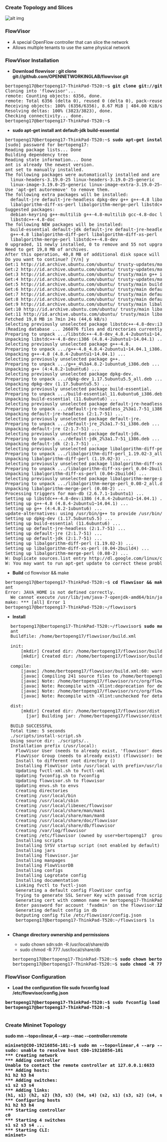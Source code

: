 
### <b>Create Topology and Slices</b>

![alt img](https://github.com/syaifulahdan/mininet/blob/master/image/Screenshot%20from%202016-04-13%2012:19:29.png)



### <b>FlowVisor</b>
-  A special OpenFlow controller that can slice the network
-  Allows multiple tenants to use the same physical network

### <b>FlowVisor Installation</b>
-  <b>Download flowvisor : git clone git://github.com/OPENNETWORKINGLAB/flowvisor.git</b>
<pre>
bertopeng17@bertopeng17-ThinkPad-T520:~$ <b>git clone git://github.com/OPENNETWORKINGLAB/flowvisor.git</b>
Cloning into 'flowvisor'...
remote: Counting objects: 6356, done.
remote: Total 6356 (delta 0), reused 0 (delta 0), pack-reused 6356
Receiving objects: 100% (6356/6356), 8.67 MiB | 484.00 KiB/s, done.
Resolving deltas: 100% (3823/3823), done.
Checking connectivity... done.
bertopeng17@bertopeng17-ThinkPad-T520:~$ 
</pre>

- <b>sudo apt-get install ant default-jdk build-essential</b>
<pre>
bertopeng17@bertopeng17-ThinkPad-T520:~$ <b>sudo apt-get install ant default-jdk build-essential</b>
[sudo] password for bertopeng17: 
Reading package lists... Done
Building dependency tree       
Reading state information... Done
ant is already the newest version.
ant set to manually installed.
The following packages were automatically installed and are no longer required:
  linux-headers-3.19.0-25 linux-headers-3.19.0-25-generic
  linux-image-3.19.0-25-generic linux-image-extra-3.19.0-25-generic
Use 'apt-get autoremove' to remove them.
The following extra packages will be installed:
  default-jre default-jre-headless dpkg-dev g++ g++-4.8 libalgorithm-diff-perl
  libalgorithm-diff-xs-perl libalgorithm-merge-perl libstdc++-4.8-dev
Suggested packages:
  debian-keyring g++-multilib g++-4.8-multilib gcc-4.8-doc libstdc++6-4.8-dbg
  libstdc++-4.8-doc
The following NEW packages will be installed:
  build-essential default-jdk default-jre default-jre-headless dpkg-dev g++
  g++-4.8 libalgorithm-diff-perl libalgorithm-diff-xs-perl
  libalgorithm-merge-perl libstdc++-4.8-dev
0 upgraded, 11 newly installed, 0 to remove and 55 not upgraded.
Need to get 19,8 MB of archives.
After this operation, 40,8 MB of additional disk space will be used.
Do you want to continue? [Y/n] y
Get:1 http://id.archive.ubuntu.com/ubuntu/ trusty-updates/main libstdc++-4.8-dev i386 4.8.4-2ubuntu1~14.04.1 [1.058 kB]
Get:2 http://id.archive.ubuntu.com/ubuntu/ trusty-updates/main g++-4.8 i386 4.8.4-2ubuntu1~14.04.1 [18,0 MB]
Get:3 http://id.archive.ubuntu.com/ubuntu/ trusty/main g++ i386 4:4.8.2-1ubuntu6 [1.500 B]
Get:4 http://id.archive.ubuntu.com/ubuntu/ trusty-updates/main dpkg-dev all 1.17.5ubuntu5.5 [726 kB]
Get:5 http://id.archive.ubuntu.com/ubuntu/ trusty/main build-essential i386 11.6ubuntu6 [4.824 B]
Get:6 http://id.archive.ubuntu.com/ubuntu/ trusty/main default-jre-headless i386 2:1.7-51 [3.834 B]
Get:7 http://id.archive.ubuntu.com/ubuntu/ trusty/main default-jre i386 2:1.7-51 [934 B]
Get:8 http://id.archive.ubuntu.com/ubuntu/ trusty/main default-jdk i386 2:1.7-51 [932 B]
Get:9 http://id.archive.ubuntu.com/ubuntu/ trusty/main libalgorithm-diff-perl all 1.19.02-3 [50,0 kB]
Get:10 http://id.archive.ubuntu.com/ubuntu/ trusty/main libalgorithm-diff-xs-perl i386 0.04-2build4 [13,1 kB]
Get:11 http://id.archive.ubuntu.com/ubuntu/ trusty/main libalgorithm-merge-perl all 0.08-2 [12,7 kB]
Fetched 19,8 MB in 7min 24s (44,6 kB/s)                                        
Selecting previously unselected package libstdc++-4.8-dev:i386.
(Reading database ... 266076 files and directories currently installed.)
Preparing to unpack .../libstdc++-4.8-dev_4.8.4-2ubuntu1~14.04.1_i386.deb ...
Unpacking libstdc++-4.8-dev:i386 (4.8.4-2ubuntu1~14.04.1) ...
Selecting previously unselected package g++-4.8.
Preparing to unpack .../g++-4.8_4.8.4-2ubuntu1~14.04.1_i386.deb ...
Unpacking g++-4.8 (4.8.4-2ubuntu1~14.04.1) ...
Selecting previously unselected package g++.
Preparing to unpack .../g++_4%3a4.8.2-1ubuntu6_i386.deb ...
Unpacking g++ (4:4.8.2-1ubuntu6) ...
Selecting previously unselected package dpkg-dev.
Preparing to unpack .../dpkg-dev_1.17.5ubuntu5.5_all.deb ...
Unpacking dpkg-dev (1.17.5ubuntu5.5) ...
Selecting previously unselected package build-essential.
Preparing to unpack .../build-essential_11.6ubuntu6_i386.deb ...
Unpacking build-essential (11.6ubuntu6) ...
Selecting previously unselected package default-jre-headless.
Preparing to unpack .../default-jre-headless_2%3a1.7-51_i386.deb ...
Unpacking default-jre-headless (2:1.7-51) ...
Selecting previously unselected package default-jre.
Preparing to unpack .../default-jre_2%3a1.7-51_i386.deb ...
Unpacking default-jre (2:1.7-51) ...
Selecting previously unselected package default-jdk.
Preparing to unpack .../default-jdk_2%3a1.7-51_i386.deb ...
Unpacking default-jdk (2:1.7-51) ...
Selecting previously unselected package libalgorithm-diff-perl.
Preparing to unpack .../libalgorithm-diff-perl_1.19.02-3_all.deb ...
Unpacking libalgorithm-diff-perl (1.19.02-3) ...
Selecting previously unselected package libalgorithm-diff-xs-perl.
Preparing to unpack .../libalgorithm-diff-xs-perl_0.04-2build4_i386.deb ...
Unpacking libalgorithm-diff-xs-perl (0.04-2build4) ...
Selecting previously unselected package libalgorithm-merge-perl.
Preparing to unpack .../libalgorithm-merge-perl_0.08-2_all.deb ...
Unpacking libalgorithm-merge-perl (0.08-2) ...
Processing triggers for man-db (2.6.7.1-1ubuntu1) ...
Setting up libstdc++-4.8-dev:i386 (4.8.4-2ubuntu1~14.04.1) ...
Setting up g++-4.8 (4.8.4-2ubuntu1~14.04.1) ...
Setting up g++ (4:4.8.2-1ubuntu6) ...
update-alternatives: using /usr/bin/g++ to provide /usr/bin/c++ (c++) in auto mode
Setting up dpkg-dev (1.17.5ubuntu5.5) ...
Setting up build-essential (11.6ubuntu6) ...
Setting up default-jre-headless (2:1.7-51) ...
Setting up default-jre (2:1.7-51) ...
Setting up default-jdk (2:1.7-51) ...
Setting up libalgorithm-diff-perl (1.19.02-3) ...
Setting up libalgorithm-diff-xs-perl (0.04-2build4) ...
Setting up libalgorithm-merge-perl (0.08-2) ...
W: Duplicate sources.list entry http://dl.google.com/linux/chrome/deb/ stable/main i386 Packages (/var/lib/apt/lists/dl.google.com_linux_chrome_deb_dists_stable_main_binary-i386_Packages)
W: You may want to run apt-get update to correct these problems
</pre>

-  <b>Build</b>
    cd flowvisor && make
<pre>
bertopeng17@bertopeng17-ThinkPad-T520:~$ <b>cd flowvisor && make</b>
ant
Error: JAVA_HOME is not defined correctly.
  We cannot execute /usr/lib/jvm/java-7-openjdk-amd64/bin/java
make: *** [all] Error 1
bertopeng17@bertopeng17-ThinkPad-T520:~/flowvisor$ 
</pre>

-  <b>Install</b>
<pre>
  bertopeng17@bertopeng17-ThinkPad-T520:~/flowvisor$ <b>sudo make install</b>
  ant
  Buildfile: /home/bertopeng17/flowvisor/build.xml
  
  init:
      [mkdir] Created dir: /home/bertopeng17/flowvisor/build
      [mkdir] Created dir: /home/bertopeng17/flowvisor/build.tests
  
  compile:
      [javac] /home/bertopeng17/flowvisor/build.xml:60: warning: 'includeantruntime' was not set, defaulting to build.sysclasspath=last; set to false for repeatable builds
      [javac] Compiling 241 source files to /home/bertopeng17/flowvisor/build
      [javac] Note: /home/bertopeng17/flowvisor/src/org/flowvisor/config/LoadConfig.java uses or overrides a deprecated API.
      [javac] Note: Recompile with -Xlint:deprecation for details.
      [javac] Note: /home/bertopeng17/flowvisor/src/org/flowvisor/api/handlers/configuration/ListFlowSpace.java uses unchecked or unsafe operations.
      [javac] Note: Recompile with -Xlint:unchecked for details.
  
  dist:
      [mkdir] Created dir: /home/bertopeng17/flowvisor/dist
        [jar] Building jar: /home/bertopeng17/flowvisor/dist/flowvisor.jar
  
  BUILD SUCCESSFUL
  Total time: 5 seconds
  ./scripts/install-script.sh 
  Using source dir: ./scripts/..
  Installation prefix (/usr/local): 
    FlowVisor User (needs to already exist, 'flowvisor' does not exist) (flowvisor): <b>bertopeng17</b>
    FlowVisor Group (needs to already exist) (flowvisor): bertopeng17
    Install to different root directory () 
    Installing FlowVisor into /usr/local with prefix=/usr/local as user/group bertopeng17:<b>bertopeng17</b>
    Updating fvctl-xml.sh to fvctl-xml
    Updating fvconfig.sh to fvconfig
    Updating flowvisor.sh to flowvisor
    Updating envs.sh to envs
    Creating directories
    Creating /usr/local/bin
    Creating /usr/local/sbin
    Creating /usr/local/libexec/flowvisor
    Creating /usr/local/share/man/man1
    Creating /usr/local/share/man/man8
    Creating /usr/local/share/doc/flowvisor
    Creating /usr/local/share/db/flowvisor
    Creating /var/log/flowvisor
    Creating /etc/flowvisor (owned by user=bertopeng17  group=<b>bertopeng17)</b>
    Installing scripts
    Installing SYSV startup script (not enabled by default)
    Installing jars
    Installing flowvisor.jar
    Installing manpages
    Installing FlowVisorDB
    Installing configs
    Installing Logrotate config
    Installing documentation
    Linking fvctl to fvctl-json
    Generating a default config FlowVisor config
    Trying to generate SSL Server Key with passwd from scripts/envs.sh
    Generating cert with common name == bertopeng17-ThinkPad-T520
    Enter password for account 'fvadmin' on the flowvisor:<b>123456789</b>
    Generating default config in db
    Outputing config file /etc/flowvisor/config.json
    bertopeng17@bertopeng17-ThinkPad-T520:~/flowvisor$ ls

</pre>

- <b>Change directory ownership and permissions</b>
  - sudo chown sdn:sdn -R /usr/local/share/db
  - sudo chmod -R 777 /usr/local/share/db 
  
  <pre>
  bertopeng17@bertopeng17-ThinkPad-T520:~$ <b>sudo chown bertopeng17:bertopeng17 -R /usr/local/share/db</b>
  bertopeng17@bertopeng17-ThinkPad-T520:~$ <b>sudo chmod -R 777 /usr/local/share/db</b>
 </pre>

### <b>FlowVisor Configuration<b>
-  Load the configuration file <b>sudo fvconfig load /etc/flowvisor/config.json</b>
<pre>
bertopeng17@bertopeng17-ThinkPad-T520:~$ sudo fvconfig load /etc/flowvisor/config.json 
bertopeng17@bertopeng17-ThinkPad-T520:~$ 

</pre>

### <b>Create Mininet Topology</b>
<b>sudo mn --topo=linear,4 --arp --mac --controller=remote</b>

<pre>
mininet@CO0-19216856-101:~$ <b>sudo mn --topo=linear,4 --arp --mac --controller=remote</b>
sudo: unable to resolve host CO0-19216856-101
*** Creating network
*** Adding controller
Unable to contact the remote controller at 127.0.0.1:6633
*** Adding hosts:
h1 h2 h3 h4 
*** Adding switches:
s1 s2 s3 s4 
*** Adding links:
(h1, s1) (h2, s2) (h3, s3) (h4, s4) (s2, s1) (s3, s2) (s4, s3) 
*** Configuring hosts
h1 h2 h3 h4 
*** Starting controller
c0 
*** Starting 4 switches
s1 s2 s3 s4 ...
*** Starting CLI:
mininet> 

</pre>
